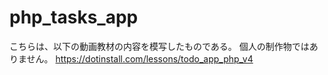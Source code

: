 # php_tasks_app
こちらは、以下の動画教材の内容を模写したものである。
個人の制作物ではありません。
https://dotinstall.com/lessons/todo_app_php_v4
